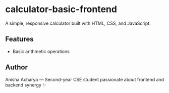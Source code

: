 # calculator-basic-frontend
A simple, responsive calculator built with HTML, CSS, and JavaScript.  

## Features
- Basic arithmetic operations

## Author
Anisha Acharya — Second-year CSE student passionate about frontend and backend synergy ✨
